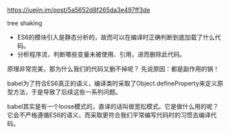 https://juejin.im/post/5a5652d8f265da3e497ff3de

tree shaking
- ES6的模块引入是静态分析的，故而可以在编译时正确判断到底加载了什么代码。
- 分析程序流，判断哪些变量未被使用、引用，进而删除此代码。

原理非常完美，那为什么我们的代码又删不掉呢？
先说原因：都是副作用的锅！

babel为了符合ES6真正的语义，编译类时采取了Object.defineProperty来定义原型方法，于是导致了后续这些一系列问题。

babel其实是有一个loose模式的，直译的话叫做宽松模式。它是做什么用的呢？它会不严格遵循ES6的语义，而采取更符合我们平常编写代码时的习惯去编译代码。

